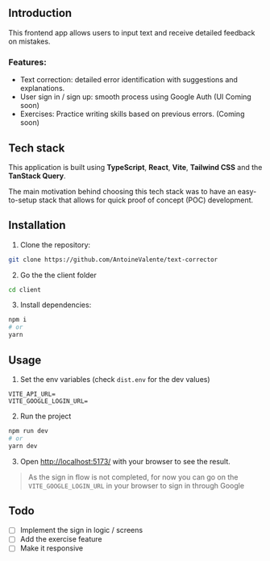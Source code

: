 ## Introduction

This frontend app allows users to input text and receive detailed feedback on mistakes.

### Features:

- Text correction: detailed error identification with suggestions and explanations.
- User sign in / sign up: smooth process using Google Auth (UI Coming soon)
- Exercises: Practice writing skills based on previous errors. (Coming soon)

## Tech stack

This application is built using **TypeScript**, **React**, **Vite**, **Tailwind CSS** and the **TanStack Query**.

The main motivation behind choosing this tech stack was to have an easy-to-setup stack that allows for quick proof of concept (POC) development.

## Installation

1. Clone the repository:

```bash
git clone https://github.com/AntoineValente/text-corrector
```

2. Go the the client folder

```bash
cd client
```

3. Install dependencies:

```bash
npm i
# or
yarn
```

## Usage

1. Set the env variables (check `dist.env` for the dev values)

```
VITE_API_URL=
VITE_GOOGLE_LOGIN_URL=
```

2. Run the project

```bash
npm run dev
# or
yarn dev
```

3. Open [http://localhost:5173/](http://localhost:5173/) with your browser to see the result.

> As the sign in flow is not completed, for now you can go on the `VITE_GOOGLE_LOGIN_URL` in your browser to sign in through Google

## Todo

- [ ] Implement the sign in logic / screens
- [ ] Add the exercise feature
- [ ] Make it responsive
